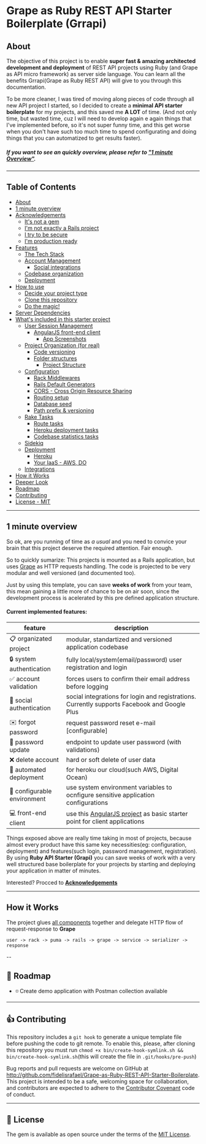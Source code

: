 # Grape as Ruby REST API Starter Boilerplate (Grrapi)

## About

The objective of this project is to enable **super fast & amazing architected development and deployment** of REST API projects using Ruby (and Grape as API micro framework) as server side language.
You can learn all the benefits Grrapi(Grape as Ruby REST API) will give to you through this documentation. 

To be more cleaner, I was tired of moving along pieces of code through all new API project I started, so I decided to create a **minimal API starter boilerplate** for my projects, and this saved me **A LOT** of time. (And not only time, but wasted time, cuz I will need to develop again e again things that I've implemented before, so it's not super funny time, and this get worse when you don't have such too much time to spend configurating and doing things that you can automatized to get results faster).

##### If you want to see an quickly overview, please refer to [**"1 minute Overview"**](#1-minute-overview). 

---

## Table of Contents

* [About](#about)
* [1 minute overview](#1-minute-overview)
* [Acknowledgements](./docs/acknowledgements.md#acknowledgements)
  * [It's not a gem](./docs/acknowledgements.md#hi-im-not-a-gem)
  * [I'm not exactly a Rails project](./docs/acknowledgements.md#im-not-exactly-a-rails-project)
  * [I try to be secure](./docs/acknowledgements.md#i-try-to-secure-by-default)
  * [I'm production ready](./docs/acknowledgements.md#im-production-ready)
* [Features](./docs/features.md#features)
  * [The Tech Stack](./docs/features.md#the-tech-stack)
  * [Account Management](./docs/features.md#account-management)
    * [Social integrations](./docs/features.md#social-integrations-for-auth) 
  * [Codebase organization](./docs/features.md#codebase-organization)
  * [Deployment](./docs/features.md#deployment)
* [How to use](./docs/howto.md#how-to-use)
  * [Decide your project type](./docs/howto.md#decide-which-kind-of-project-you-need)
  * [Clone this repository](./docs/howto.md#clone-this-repository)
  * [Do the magic!](./docs/howto.md#init-your-rails-project)
* [Server Dependencies](./docs/server_dependencies.md#server-dependencies)
* [What's included in this starter project](./docs/whats_included.md)
  * [User Session Management](./docs/whats_included-auth.md#1---user-session-management)
    * [AngularJS front-end client](./docs/whats_included-auth.md#account-confirmation-and-password-reset-front-end-client)
      * [App Screenshots](./docs/whats_included-auth.md#app-screenshots)
  * [Project Organization (for real)](./docs/whats_included-code-organization.md#2---project-organization-for-real)
    * [Code versioning](./docs/whats_included-code-organization.md#code-versioning)
    * [Folder structures](./docs/whats_included-code-organization.md#folder-structures)
      * [Project Structure](./docs/whats_included-code-organization.md#project-structure)
  * [Configuration](./docs/whats_included-configurations.md#configuration)
    * [Rack Middlewares](./docs/whats_included-configurations.md#rack-middlewares)
    * [Rails Default Generators](./docs/whats_included-configurations.md#rails-default-generators)
    * [CORS - Cross Origin Resource Sharing](./docs/whats_included-configurations.md#cors)
    * [Routing setup](./docs/whats_included-configurations.md#routing)
    * [Database seed](./docs/whats_included-configurations.md#database-data-seeding)
    * [Path prefix & versioning](./docs/whats_included-configurations.md#url-path-versioniong-and-prefix)
  * [Rake Tasks](./docs/whats_included-rake-tasks.md#rake-tasks)
    * [Route tasks](./docs/whats_included-rake-tasks.md#routes-tasks)
    * [Heroku deployment tasks](./docs/whats_included-rake-tasks.md#heroku-deployment-tasks) 
    * [Codebase statistics tasks](./docs/whats_included-rake-tasks.md#codebase-stats)
  * [Sidekiq](./docs/whats_included-sidekiq.md#3---sidekiq)
  * [Deployment](./docs/whats_included-deployment.md#4---deployment)
    * [Heroku](./docs/whats_included-deployment.md#option-1-deploy-your-application-to-heroku)
    * [Your IaaS - AWS, DO](./docs/whats_included-deployment.md#option-2-deploy-your-application-to-your-cloud-server-using-capistrano)
  * [Integrations](./docs/whats_included-integrations.md#5---out-of-box-integrations)
* [How it Works](#how-it-works)
* [Deeper Look](./docs/deeper_look.md)
* [Roadmap](#calendar-roadmap-)
* [Contributing](#thumbsup-contributing)
* [License - MIT](#memo-license)


---

## 1 minute overview

So ok, are you running of time as _a usual_ and you need to convice your brain that this project deserve the required attention. Fair enough. 

So to quickly sumarize: This projects is mounted as a Rails application, but uses [Grape](https://github.com/intridea/grape) as HTTP requests handling. The code is projected to be very modular and well versioned (and documented too). 

Just by using this template, you can save **weeks of work** from your team, this mean gaining a little more of chance to be on air soon, since the development process is acelerated by this pre defined application structure.

#### Current implemented features:

| feature | description |
|---------|-------------|
| :clipboard: organizated project | modular, standartized and versioned application codebase |
| :lock: system authentication | fully local/system(email/password) user registration and login |
| :white_check_mark: account validation  | forces users to confirm their email address before logging |
| :busts_in_silhouette: social authentication | social integrations for login and registrations. Currently supports Facebook and Google Plus |
| :envelope: forgot password | request password reset e-mail [configurable] |
| :key: password update | endpoint to update user password (with validations) |
| :x: delete account | hard or soft delete of user data |
| :construction: automated deployment | for heroku our cloud(such AWS, Digital Ocean) |
| :vertical_traffic_light: configurable environment | use system environment variables to ocnfigure sensitive application configurations |
| :computer: front-end client | use this [AngularJS project](https://github.com/fidelisrafael/grapi-angularjs-client) as basic starter point for client applications |

Things exposed above are really time taking in most of projects, because almost every product have this same key necessities(eg: configuration, deployment) and features(such login, password management, registration). By using **Ruby API Starter (Grapi)** you can save weeks of work with a very well structured base boilerplate for your projects by starting and deploying your application in matter of minutes.

Interested? Procced to [**Acknowledgements**](./docs/acknowledgements.md)

---

## How it Works

The project glues [all components](#the-tech-stack) together and delegate HTTP flow of request-response to **Grape**


```
user -> rack -> puma -> rails -> grape -> service -> serializer -> response
```

--

## :calendar: Roadmap <a name="roadmap"></a>

- :white_medium_small_square: Create demo application with Postman collection available


---

## :thumbsup: Contributing

This repository includes a `git hook` to generate a unique template file before pushing the code to git remote. To enable this, please, after cloning this repository you must run `chmod +x bin/create-hook-symlink.sh && bin/create-hook-symlink.sh`(this will create the file in `.git/hooks/pre-push`)  

Bug reports and pull requests are welcome on GitHub at http://github.com/fidelisrafael/Grape-as-Ruby-REST-API-Starter-Boilerplate. This project is intended to be a safe, welcoming space for collaboration, and contributors are expected to adhere to the [Contributor Covenant](contributor-covenant.org) code of conduct.

---

## :memo: License

The gem is available as open source under the terms of the [MIT License](http://opensource.org/licenses/MIT).